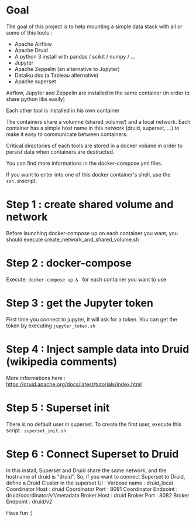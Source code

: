 # Goal
The goal of this project is to help mounting a simple data stack with all or some of this tools :
- Apache Airflow
- Apache Druid
- A python 3 install with pandas / scikit / numpy / ... 
- Jupyter 
- Apache Zeppelin (an alternative to Jupyter)
- Dataiku dss (a Tableau alternative)
- Apache superset

Airflow, Jupyter and Zeppelin are installed in the same container (in order to share python libs easily)

Each other tool is installed in his own container

The containers share a volumne (shared_volume/) and a local network. Each container has a simple host name in this network (druid, superset, ...) to make it easy to communicate between containers.

Critical directories of each tools are stored in a docker volume in order to persist data when containers are destructed.

You can find more informations in the docker-compose.yml files.

If you want to enter into one of this docker container's shell, use the `ssh.sh`script.


# Step 1 : create shared volume and network
Before launching docker-compose up on each container you want, you should execute create_network_and_shared_volume.sh

# Step 2 : docker-compose 
Execute: `docker-compose up & ` for each container you want to use

# Step 3 : get the Jupyter token
First time you connect to jupyter, it will ask for a token. You can get the token by executing `jupyter_token.sh`

# Step 4 : Inject sample data into Druid (wikipedia comments)
More informations here : https://druid.apache.org/docs/latest/tutorials/index.html

# Step 5 : Superset init
There is no default user in superset. To create the first user, execute this script : `superset_init.sh`

# Step 6 : Connect Superset to Druid
In this install, Superset and Druid share the same network, and the hostname of druid is "druid". 
So, if you want to connect Superset to Druid, define a Druid Cluster in the superset UI : 
Verbose name : druid_local
Coordinator Host : druid
Coordinator Port : 8081
Coordinator Endpoint : druid/coordinator/v1/metadata
Broker Host : druid
Broker Port : 8082
Broker Endpoint : druid/v2



Have fun :)